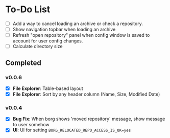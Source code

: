 # To-Do List

- [ ] Add a way to cancel loading an archive or check a repository.
- [ ] Show navigation topbar when loading an archive
- [ ] Refresh "open repository" panel when config window is saved to account for user config changes.
- [ ] Calculate directory size

## Completed
### v0.0.6
- [X] **File Explorer**: Table-based layout
- [X] **File Explorer**: Sort by any header column (Name, Size, Modified Date)

### v0.0.4
- [X] **Bug Fix**: When borg shows 'moved repository' message, show message to user somehow
- [X] **UI**: UI for setting `BORG_RELOCATED_REPO_ACCESS_IS_OK=yes`